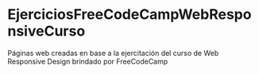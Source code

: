 # EjerciciosFreeCodeCampWebResponsiveCurso
Páginas web creadas en base a la ejercitación del curso de Web Responsive Design brindado por FreeCodeCamp
